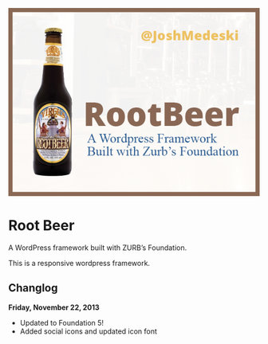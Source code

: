 ![screenshot](screenshot.png)

# Root Beer
A WordPress framework built with ZURB’s Foundation.

This is a responsive wordpress framework.

## Changlog

**Friday, November 22, 2013**

* Updated to Foundation 5!
* Added social icons and updated icon font